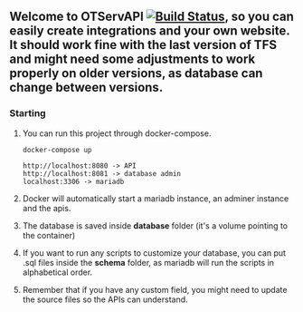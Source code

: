 ## Welcome to OTServAPI [![Build Status](https://travis-ci.org/guilhermechiara/otserv-api.svg?branch=master)](https://travis-ci.org/guilhermechiara/otserv-api), so you can easily create integrations and your own website.  It should work fine with the last version of TFS and might need some adjustments to work properly on older versions, as database can change between versions.

### Starting

 1. You can run this project through docker-compose.

	    docker-compose up
	    
	    http://localhost:8080 -> API
	    http://localhost:8081 -> database admin
	    localhost:3306 -> mariadb

 2. Docker will automatically start a mariadb instance, an adminer instance and the apis.
 3. The database is saved inside **database** folder (it's a volume pointing to the container)
 4. If you want to run any scripts to customize your database, you can put .sql files inside the **schema** folder, as mariadb will run the scripts in alphabetical order.
 5. Remember that if you have any custom field, you might need to update the source files so the APIs can understand.
